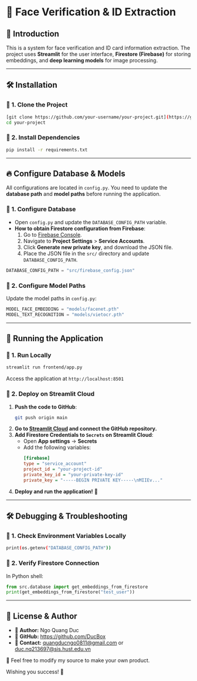# 🚀 Face Verification & ID Extraction

## 📌 Introduction
This is a system for face verification and ID card information extraction. The project uses **Streamlit** for the user interface, **Firestore (Firebase)** for storing embeddings, and **deep learning models** for image processing.

---

## 🛠 Installation

### 🔹 1. Clone the Project
```bash
[git clone https://github.com/your-username/your-project.git](https://github.com/DucBox/OCR.git)
cd your-project
```

### 🔹 2. Install Dependencies
```bash
pip install -r requirements.txt
```

---

## 🔥 Configure Database & Models
All configurations are located in `config.py`. You need to update the **database path** and **model paths** before running the application.

### 🔹 1. Configure Database
- Open `config.py` and update the `DATABASE_CONFIG_PATH` variable.
- **How to obtain Firestore configuration from Firebase**:
  1. Go to [Firebase Console](https://console.firebase.google.com/).
  2. Navigate to **Project Settings** > **Service Accounts**.
  3. Click **Generate new private key**, and download the JSON file.
  4. Place the JSON file in the `src/` directory and update `DATABASE_CONFIG_PATH`.

```python
DATABASE_CONFIG_PATH = "src/firebase_config.json"
```

### 🔹 2. Configure Model Paths
Update the model paths in `config.py`:
```python
MODEL_FACE_EMBEDDING = "models/facenet.pth"
MODEL_TEXT_RECOGNITION = "models/vietocr.pth"
```

---

## 🚀 Running the Application

### 🔹 1. Run Locally
```bash
streamlit run frontend/app.py
```
Access the application at `http://localhost:8501`

### 🔹 2. Deploy on Streamlit Cloud
1. **Push the code to GitHub**:
   ```bash
   git push origin main
   ```
2. **Go to [Streamlit Cloud](https://share.streamlit.io/) and connect the GitHub repository.**
3. **Add Firestore Credentials to `Secrets` on Streamlit Cloud**:
   - Open **App settings** → **Secrets**
   - Add the following variables:
     ```ini
     [firebase]
     type = "service_account"
     project_id = "your-project-id"
     private_key_id = "your-private-key-id"
     private_key = "-----BEGIN PRIVATE KEY-----\nMIIEv..."
     ```
4. **Deploy and run the application!** 🚀

---

## 🛠 Debugging & Troubleshooting

### 🔹 1. Check Environment Variables Locally
```bash
print(os.getenv("DATABASE_CONFIG_PATH"))
```

### 🔹 2. Verify Firestore Connection
In Python shell:
```python
from src.database import get_embeddings_from_firestore
print(get_embeddings_from_firestore("test_user"))
```

---

## 📜 License & Author
- 📌 **Author:** Ngo Quang Duc
- 📌 **GitHub:** https://github.com/DucBox
- 📌 **Contact:** quangducngo0811@gmail.com or duc.nq213697@sis.hust.edu.vn


🚀 Feel free to modify my source to make your own product. 

Wishing you success! 🎉

